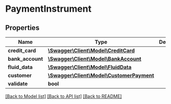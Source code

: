 # PaymentInstrument

## Properties
Name | Type | Description | Notes
------------ | ------------- | ------------- | -------------
**credit_card** | [**\Swagger\Client\Model\CreditCard**](CreditCard.md) |  | [optional] 
**bank_account** | [**\Swagger\Client\Model\BankAccount**](BankAccount.md) |  | [optional] 
**fluid_data** | [**\Swagger\Client\Model\FluidData**](FluidData.md) |  | [optional] 
**customer** | [**\Swagger\Client\Model\CustomerPayment**](CustomerPayment.md) |  | [optional] 
**validate** | **bool** |  | [optional] 

[[Back to Model list]](../README.md#documentation-for-models) [[Back to API list]](../README.md#documentation-for-api-endpoints) [[Back to README]](../README.md)


